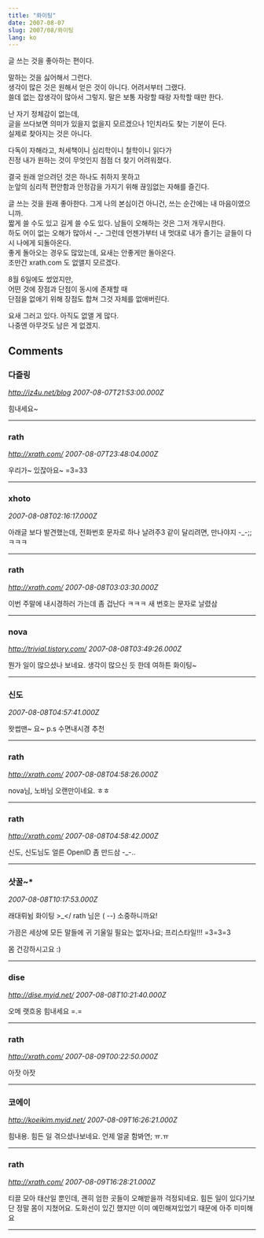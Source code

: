```yaml
---
title: "롸이팅"
date: 2007-08-07
slug: 2007/08/롸이팅
lang: ko
---
```


글 쓰는 것을 좋아하는 편이다. 

말하는 것을 싫어해서 그런다.   
생각이 많은 것은 원해서 얻은 것이 아니다. 어려서부터 그랬다.   
쓸데 없는 잡생각이 많아서 그렇지. 말은 보통 자랑할 때랑 자학할 때만 한다. 

난 자기 정체감이 없는데,   
글을 쓰다보면 의미가 있을지 없을지 모르겠으나 1인치라도 찾는 기분이 든다.  
실제로 찾아지는 것은 아니다. 

다독이 자해라고, 처세책이니 심리학이니 철학이니 읽다가  
진정 내가 원하는 것이 무엇인지 점점 더 찾기 어려워졌다.

결국 원래 얻으려던 것은 하나도 취하지 못하고   
눈앞의 심리적 편안함과 안정감을 가지기 위해 끊임없는 자해를 즐긴다. 

글 쓰는 것을 원래 좋아한다. 그게 나의 본심이건 아니건, 쓰는 순간에는 내 마음이였으니까.  
짧게 쓸 수도 있고 길게 쓸 수도 있다. 남들이 오해하는 것은 그저 개무시한다.   
하도 어이 없는 오해가 많아서 -_- 그런데 언젠가부터 내 멋대로 내가 즐기는 글들이 다시 나에게 되돌아온다.   
좋게 돌아오는 경우도 많았는데, 요새는 안좋게만 돌아온다.   
조만간 xrath.com 도 없앨지 모르겠다. 

8월 6일에도 썼었지만,   
어떤 것에 장점과 단점이 동시에 존재할 때  
단점을 없애기 위해 장점도 합쳐 그것 자체를 없애버린다.  

요새 그러고 있다. 아직도 없앨 게 많다.   
나중엔 아무것도 남은 게 없겠지.

## Comments

### 다즐링
*http://iz4u.net/blog*
*2007-08-07T21:53:00.000Z*

힘내세요~

---

### rath
*http://xrath.com/*
*2007-08-07T23:48:04.000Z*

우리가~ 있잖아요~ =3=33

---

### xhoto
*2007-08-08T02:16:17.000Z*

아래글 보다 발견했는데, 전화번호 문자로 하나 날려주3
같이 달리려면, 만나야지 -_-;; ㅋㅋㅋ

---

### rath
*http://xrath.com/*
*2007-08-08T03:03:30.000Z*

이번 주말에 내시경하러 가는데 좀 겁난다 ㅋㅋㅋ
새 번호는 문자로 날렸삼

---

### nova
*http://trivial.tistory.com/*
*2007-08-08T03:49:26.000Z*

뭔가 일이 많으셨나 보네요. 생각이 많으신 듯 한데 여하튼 화이팅~

---

### 신도
*2007-08-08T04:57:41.000Z*

왓썹맨~ 요~ p.s 수면내시경 추천

---

### rath
*http://xrath.com/*
*2007-08-08T04:58:26.000Z*

nova님, 노바님 오랜만이네요. ㅎㅎ

---

### rath
*http://xrath.com/*
*2007-08-08T04:58:42.000Z*

신도, 신도님도 얼른 OpenID 좀 만드삼 -_-..

---

### 삿꿀~*
*2007-08-08T10:17:53.000Z*

래대뤼뉨 화이팅 >_</
rath 님은 ( --) 소중하니까요!

가끔은 세상에 모든 말들에 귀 기울일 필요는 없자나요;
프리스타일!!! =3=3=3

몸 건강하시고요 :)

---

### dise
*http://dise.myid.net/*
*2007-08-08T10:21:40.000Z*

오메 랫흐옹 힘내세요 =.=

---

### rath
*http://xrath.com/*
*2007-08-09T00:22:50.000Z*

아잣 아잣

---

### 코에이
*http://koeikim.myid.net/*
*2007-08-09T16:26:21.000Z*

힘내용. 힘든 일 겪으셨나보네요. 언제 얼굴 함봐연; ㅠ.ㅠ

---

### rath
*http://xrath.com/*
*2007-08-09T16:28:21.000Z*

티끌 모아 태산일 뿐인데, 괜히 엄한 곳들이 오해받을까 걱정되네요.
힘든 일이 있다기보단 정말 몸이 지쳤어요. 도화선이 있긴 했지만 이미 예민해져있었기 때문에 아주 미미해요

---

